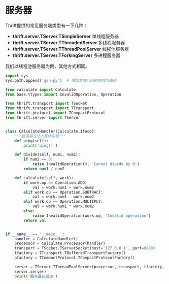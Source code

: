 # 服务器

Thrift提供的常见服务端类型有一下几种：

- **thrift.server.TServer.TSimpleServer** 单线程服务器
- **thrift.server.TServer.TThreadedServer** 多线程服务器
- **thrift.server.TServer.TThreadPoolServer** 线程池服务器
- **thrift.server.TServer.TForkingServer** 多进程服务器

我们以线程池服务器为例，其他方式相同。

```python
import sys
sys.path.append('gen-py')  # 增加生成代码的查找包路径

from calculate import Calculate
from base.ttypes import InvalidOperation, Operation

from thrift.transport import TSocket
from thrift.transport import TTransport
from thrift.protocol import TCompactProtocol
from thrift.server import TServer


class CalculateHandler(Calculate.Iface):
    """被调用方法的具体实现"""
    def ping(self):
        print('ping()')

    def divide(self, num1, num2):
        if num2 == 0:
            raise InvalidOperation(0, 'Cannot divide by 0')
        return num1 / num2

    def calculate(self, work):
        if work.op == Operation.ADD:
            val = work.num1 + work.num2
        elif work.op == Operation.SUBTRACT:
            val = work.num1 - work.num2
        elif work.op == Operation.MULTIPLY:
            val = work.num1 * work.num2
        else:
            raise InvalidOperation(work.op, 'Invalid operation')
        return val


if __name__ == '__main__':
    handler = CalculateHandler()
    processor = Calculate.Processor(handler)
    transport = TSocket.TServerSocket(host='127.0.0.1', port=8888)
    tfactory = TTransport.TBufferedTransportFactory()
    pfactory = TCompactProtocol.TCompactProtocolFactory()

    server = TServer.TThreadPoolServer(processor, transport, tfactory, pfactory)
    server.serve()
    print('服务器已启动')
```